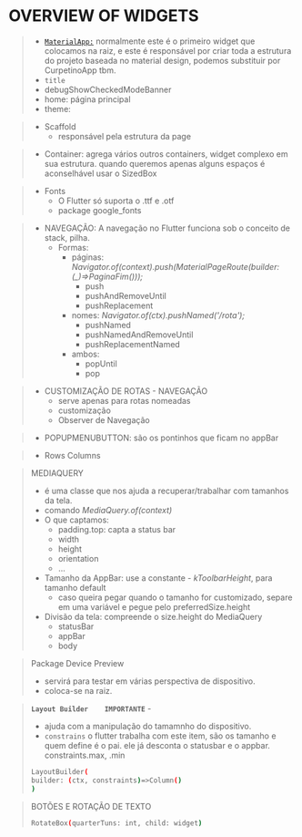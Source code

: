 # OVERVIEW OF WIDGETS

> - [`MaterialApp:`]() normalmente este é o primeiro widget que colocamos na raiz, e este é responsável por criar toda a estrutura do projeto baseada no material design, podemos substituir por CurpetinoApp tbm.
>  - `title`
>  - debugShowCheckedModeBanner
>  - home: página principal
>  - theme:


> - Scaffold
>    - responsável pela estrutura da page

> - Container: agrega vários outros containers, widget complexo em sua estrutura. quando queremos apenas alguns espaços é aconselhável usar o SizedBox

> - Fonts
>    - O Flutter só suporta o .ttf e .otf
>    - package google_fonts


> - NAVEGAÇÃO: A navegação no Flutter funciona sob o conceito de stack, pilha.
>   - Formas:
>       - páginas: *Navigator.of(context).push(MaterialPageRoute(builder: (_)=>PaginaFim()));*
>           - push
>           - pushAndRemoveUntil
>           - pushReplacement
>       - nomes: *Navigator.of(ctx).pushNamed('/rota');*
>           - pushNamed
>           - pushNamedAndRemoveUntil
>           - pushReplacementNamed
>       - ambos:
>           - popUntil
>           - pop


> - CUSTOMIZAÇÃO DE ROTAS - NAVEGAÇÃO
>   - serve apenas para rotas nomeadas
>   - customização
>   - Observer de Navegação

> - POPUPMENUBUTTON: são os pontinhos que ficam no appBar

> - Rows Columns


>  MEDIAQUERY
> - é uma classe que nos ajuda a recuperar/trabalhar com tamanhos da tela.
> - comando *MediaQuery.of(context)*
> - O que captamos:
>   - padding.top: capta a status bar
>   - width
>   - height
>   - orientation
>   - ...
> - Tamanho da AppBar: use a constante - *kToolbarHeight*, para tamanho default
>    - caso queira pegar quando o tamanho for customizado, separe em uma variável e pegue pelo preferredSize.height
> - Divisão da tela: compreende o size.height do MediaQuery
>   - statusBar
>   - appBar
>   - body


> Package Device Preview
> - servirá para testar em várias perspectiva de dispositivo.
> - coloca-se na raiz.

> **`Layout Builder    IMPORTANTE`** -  
> - ajuda com a manipulação do tamamnho do dispositivo.
> - `constrains` o flutter trabalha com este item, são os tamanho e quem define é o pai. ele já desconta o statusbar e o appbar. constraints.max, .min
> ``` sh 
> LayoutBuilder(
> builder: (ctx, constraints)=>Column()
> )
> ```


> BOTÕES E ROTAÇÃO DE TEXTO
> ``` sh 
> RotateBox(quarterTuns: int, child: widget)
> ```